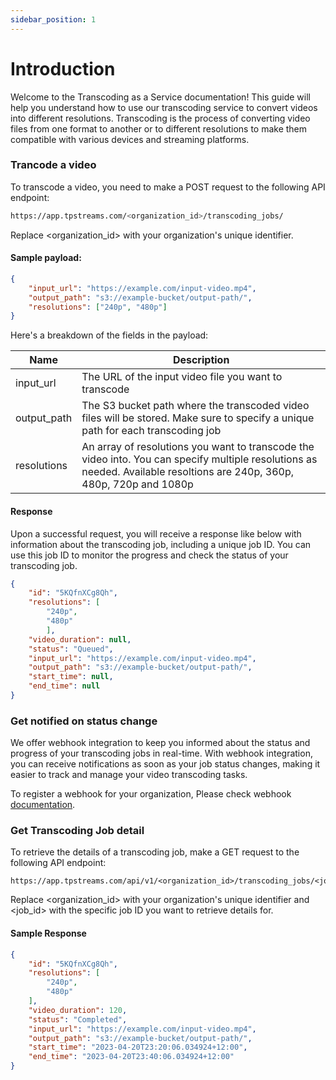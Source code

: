 ```yaml
---
sidebar_position: 1
---
```


# Introduction

Welcome to the Transcoding as a Service documentation! This guide will help you understand how to use our transcoding service to convert videos into different resolutions. Transcoding is the process of converting video files from one format to another or to different resolutions to make them compatible with various devices and streaming platforms.


### Trancode a video

To transcode a video, you need to make a POST request to the following API endpoint:

```bash
https://app.tpstreams.com/<organization_id>/transcoding_jobs/
```
Replace <organization_id> with your organization's unique identifier.

#### Sample payload:
```json
{
    "input_url": "https://example.com/input-video.mp4",
    "output_path": "s3://example-bucket/output-path/",
    "resolutions": ["240p", "480p"]
}
```

Here's a breakdown of the fields in the payload:

| Name              |  Description                                                 |  
| ---------------   | --------------------------------------------------------     | 
| input_url         | The URL of the input video file you want to transcode        | 
| output_path       | The S3 bucket path where the transcoded video files will be stored. Make sure to specify a unique path for each transcoding job | 
| resolutions       | An array of resolutions you want to transcode the video into. You can specify multiple resolutions as needed. Available resoltions are 240p, 360p, 480p, 720p and 1080p |


#### Response 

Upon a successful request, you will receive a response like below with information about the transcoding job, including a unique job ID. You can use this job ID to monitor the progress and check the status of your transcoding job.

```json
{
    "id": "5KQfnXCg8Qh",
    "resolutions": [
        "240p",
        "480p"
        ],
    "video_duration": null,
    "status": "Queued",
    "input_url": "https://example.com/input-video.mp4",
    "output_path": "s3://example-bucket/output-path/",
    "start_time": null,
    "end_time": null
}
```

### Get notified on status change
 We offer webhook integration to keep you informed about the status and progress of your transcoding jobs in real-time. With webhook integration, you can receive notifications as soon as your job status changes, making it easier to track and manage your video transcoding tasks.

To register a webhook for your organization, Please check webhook [documentation](../server-api/webhooks.md).

### Get Transcoding Job detail

To retrieve the details of a transcoding job, make a GET request to the following API endpoint:

```base
https://app.tpstreams.com/api/v1/<organization_id>/transcoding_jobs/<job_id>/
```

Replace <organization_id> with your organization's unique identifier and <job_id> with the specific job ID you want to retrieve details for.

#### Sample Response

```json
{
    "id": "5KQfnXCg8Qh",
    "resolutions": [
        "240p",
        "480p"
    ],
    "video_duration": 120,
    "status": "Completed",
    "input_url": "https://example.com/input-video.mp4",
    "output_path": "s3://example-bucket/output-path/",
    "start_time": "2023-04-20T23:20:06.034924+12:00",
    "end_time": "2023-04-20T23:40:06.034924+12:00"
}
```